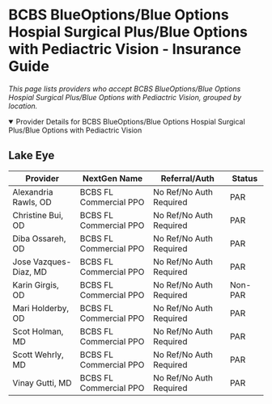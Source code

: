 # BCBS BlueOptions/Blue Options Hospial Surgical Plus/Blue Options with Pediactric Vision - Insurance Guide

*This page lists providers who accept BCBS BlueOptions/Blue Options Hospial Surgical Plus/Blue Options with Pediactric Vision, grouped by location.*

<details open><summary>Provider Details for BCBS BlueOptions/Blue Options Hospial Surgical Plus/Blue Options with Pediactric Vision</summary>

## Lake Eye 

| Provider | NextGen Name | Referral/Auth | Status |
|----------|-------------|--------------|--------|
| Alexandria Rawls, OD | BCBS FL Commercial PPO | No Ref/No Auth Required | PAR |
| Christine Bui, OD | BCBS FL Commercial PPO | No Ref/No Auth Required | PAR |
| Diba Ossareh, OD | BCBS FL Commercial PPO | No Ref/No Auth Required | PAR |
| Jose Vazques-Diaz, MD | BCBS FL Commercial PPO | No Ref/No Auth Required | PAR |
| Karin Girgis, OD | BCBS FL Commercial PPO | No Ref/No Auth Required | Non-PAR |
| Mari Holderby, OD | BCBS FL Commercial PPO | No Ref/No Auth Required | PAR |
| Scot Holman, MD | BCBS FL Commercial PPO | No Ref/No Auth Required | PAR |
| Scott Wehrly, MD | BCBS FL Commercial PPO | No Ref/No Auth Required | PAR |
| Vinay Gutti, MD | BCBS FL Commercial PPO | No Ref/No Auth Required | PAR |

</details>


